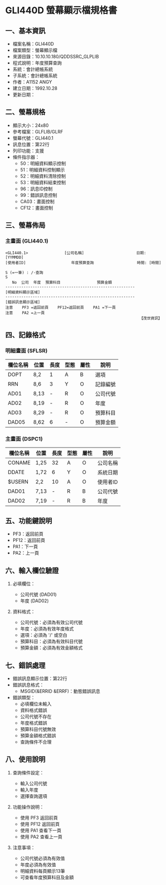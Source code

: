 # GLI440D 螢幕顯示檔規格書

## 一、基本資訊
- 檔案名稱：GLI440D
- 檔案類型：螢幕顯示檔
- 來源目錄：10.10.10.180/QDDSSRC_GLPLIB
- 程式說明：年度預算查詢
- 系統：會計總帳系統
- 子系統：會計總帳系統
- 作者：A1152 ANGY
- 建立日期：1992.10.28
- 更新日期：

## 二、螢幕規格
- 顯示大小：24x80
- 參考檔案：GLFLIB/GLRF
- 螢幕代號：GLI440.1
- 訊息位置：第22行
- 列印功能：支援
- 條件指示器：
  - 50：明細資料顯示控制
  - 51：明細資料控制顯示
  - 52：明細資料清除控制
  - 53：明細資料結束控制
  - 96：訊息ID控制
  - 99：錯誤訊息控制
  - CA03：畫面控制
  - CF12：畫面控制

## 三、螢幕佈局

### 主畫面 (GLI440.1)
```
<GLI440.1>                [公司名稱]                       日期: [YYMMDD]
[使用者ID]                    年度預算查詢                   時間: [時間]

S (=一筆) : /-查詢
S
   No  公司  年度  預算科目                預算金額
---------------------------------------------------------
[明細資料顯示區域]
---------------------------------------------------------
[錯誤訊息顯示區域]
注意    PF3 =返回前頁    PF12=返回前頁    PA1 =下一頁
注意    PA2 =上一頁
                                                           【茂世資訊】
```

## 四、記錄格式

### 明細畫面 (SFLSR)
| 欄位名稱 | 位置 | 長度 | 型態 | 屬性 | 說明 |
|---------|------|------|------|------|------|
| DOPT | 8,2 | 1 | A | B | 選項 |
| RRN | 8,6 | 3 | Y | O | 記錄編號 |
| AD01 | 8,13 | - | R | O | 公司代號 |
| AD02 | 8,19 | - | R | O | 年度 |
| AD03 | 8,29 | - | R | O | 預算科目 |
| DAD05 | 8,62 | 6 | - | O | 預算金額 |

### 主畫面 (DSPC1)
| 欄位名稱 | 位置 | 長度 | 型態 | 屬性 | 說明 |
|---------|------|------|------|------|------|
| CONAME | 1,25 | 32 | A | O | 公司名稱 |
| DDATE | 1,72 | 6 | Y | O | 系統日期 |
| $USERN | 2,2 | 10 | A | O | 使用者ID |
| DAD01 | 7,13 | - | R | B | 公司代號 |
| DAD02 | 7,19 | - | R | B | 年度 |

## 五、功能鍵說明
- PF3：返回前頁
- PF12：返回前頁
- PA1：下一頁
- PA2：上一頁

## 六、輸入欄位驗證
1. 必填欄位：
   - 公司代號 (DAD01)
   - 年度 (DAD02)

2. 資料格式：
   - 公司代號：必須為有效公司代號
   - 年度：必須為有效年度格式
   - 選項：必須為 '/' 或空白
   - 預算科目：必須為有效科目代號
   - 預算金額：必須為有效金額格式

## 七、錯誤處理
- 錯誤訊息顯示位置：第22行
- 錯誤訊息格式：
  - MSGID(&ERRID &ERRF)：動態錯誤訊息
- 錯誤類型：
  - 必填欄位未輸入
  - 資料格式錯誤
  - 公司代號不存在
  - 年度格式錯誤
  - 預算科目代號無效
  - 預算金額格式錯誤
  - 查詢條件不合理

## 八、使用說明
1. 查詢條件設定：
   - 輸入公司代號
   - 輸入年度
   - 選擇查詢選項

2. 功能操作說明：
   - 使用 PF3 返回前頁
   - 使用 PF12 返回前頁
   - 使用 PA1 查看下一頁
   - 使用 PA2 查看上一頁

3. 注意事項：
   - 公司代號必須為有效值
   - 年度必須為有效值
   - 明細資料每頁顯示13筆
   - 可查看年度預算科目及金額 
